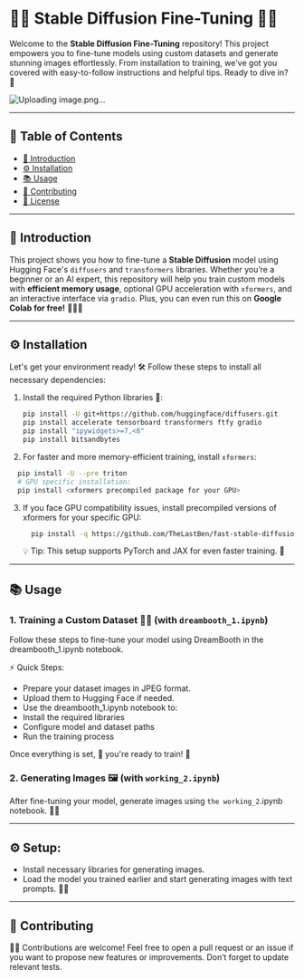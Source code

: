 # 🎨✨ Stable Diffusion Fine-Tuning 🔧💡

Welcome to the **Stable Diffusion Fine-Tuning** repository! This project empowers you to fine-tune models using custom datasets and generate stunning images effortlessly. From installation to training, we've got you covered with easy-to-follow instructions and helpful tips. Ready to dive in? 🚀

![Uploading image.png…]()



---

## 🌟 Table of Contents

- [🚀 Introduction](#-introduction)  
- [⚙️ Installation](#-installation)  
- [📚 Usage](#-usage)  
- [🤝 Contributing](#-contributing)  
- [📜 License](#-license)

---

## 🚀 Introduction

This project shows you how to fine-tune a **Stable Diffusion** model using Hugging Face's `diffusers` and `transformers` libraries. Whether you’re a beginner or an AI expert, this repository will help you train custom models with **efficient memory usage**, optional GPU acceleration with `xformers`, and an interactive interface via `gradio`. Plus, you can even run this on **Google Colab for free!** 🧑‍💻🎉

---

## ⚙️ Installation

Let's get your environment ready! 🛠️ Follow these steps to install all necessary dependencies:

1. Install the required Python libraries 🐍:  
   ```bash
   pip install -U git+https://github.com/huggingface/diffusers.git  
   pip install accelerate tensorboard transformers ftfy gradio  
   pip install "ipywidgets>=7,<8"  
   pip install bitsandbytes  

2. For faster and more memory-efficient training, install `xformers`:
``` bash
  pip install -U --pre triton  
  # GPU specific installation:  
  pip install <xformers precompiled package for your GPU>
```
3. If you face GPU compatibility issues, install precompiled versions of xformers for your specific GPU:
   ```bash
     pip install -q https://github.com/TheLastBen/fast-stable-diffusion/raw/main/precompiled/<your GPU type>/xformers-0.0.13.dev0-py3-none-any.whl  
   ```
   💡 Tip: This setup supports PyTorch and JAX for even faster training. 💪

---


## 📚 Usage
### 1. Training a Custom Dataset 🧑‍🏫 (with `dreambooth_1.ipynb`)
Follow these steps to fine-tune your model using DreamBooth in the dreambooth_1.ipynb notebook.

⚡ Quick Steps:

- Prepare your dataset images in JPEG format.
- Upload them to Hugging Face if needed.
- Use the dreambooth_1.ipynb notebook to:
- Install the required libraries
- Configure model and dataset paths
- Run the training process

Once everything is set, 🎉 you're ready to train! 🚀

### 2. Generating Images 🖼️ (with `working_2.ipynb`)
After fine-tuning your model, generate images using `the working_2`.ipynb notebook. 📸✨

---

## ⚙️ Setup:

- Install necessary libraries for generating images.
- Load the model you trained earlier and start generating images with text prompts. 💬🔮

---

## 🤝 Contributing
👩‍💻 Contributions are welcome! Feel free to open a pull request or an issue if you want to propose new features or improvements. Don’t forget to update relevant tests.
